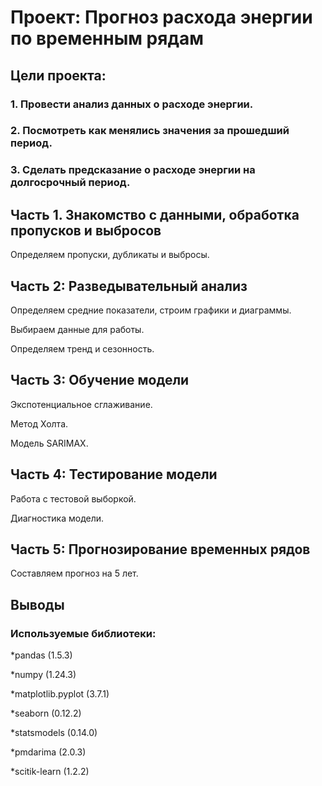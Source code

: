 # Проект: Прогноз расхода энергии по временным рядам
## Цели проекта: 
### 1. Провести анализ данных о расходе энергии.
### 2. Посмотреть как менялись значения за прошедший период.
### 3. Сделать предсказание о расходе энергии на долгосрочный период.

## Часть 1. Знакомство с данными, обработка пропусков и выбросов
Определяем пропуски, дубликаты и выбросы.
## Часть 2:  Разведывательный анализ
Определяем средние показатели, строим графики и диаграммы. 

Выбираем данные для работы.

Определяем тренд и сезонность.
## Часть 3:  Обучение модели
Экспотенциальное сглаживание. 

Метод Холта.

Модель SARIMAX.
## Часть 4:  Тестирование модели
Работа с тестовой выборкой.

Диагностика модели.
## Часть 5:  Прогнозирование временных рядов
Составляем прогноз на 5 лет.
## Выводы
### Используемые библиотеки:
*pandas (1.5.3)

*numpy (1.24.3)

*matplotlib.pyplot (3.7.1)

*seaborn (0.12.2)

*statsmodels (0.14.0)

*pmdarima (2.0.3)

*scitik-learn (1.2.2)